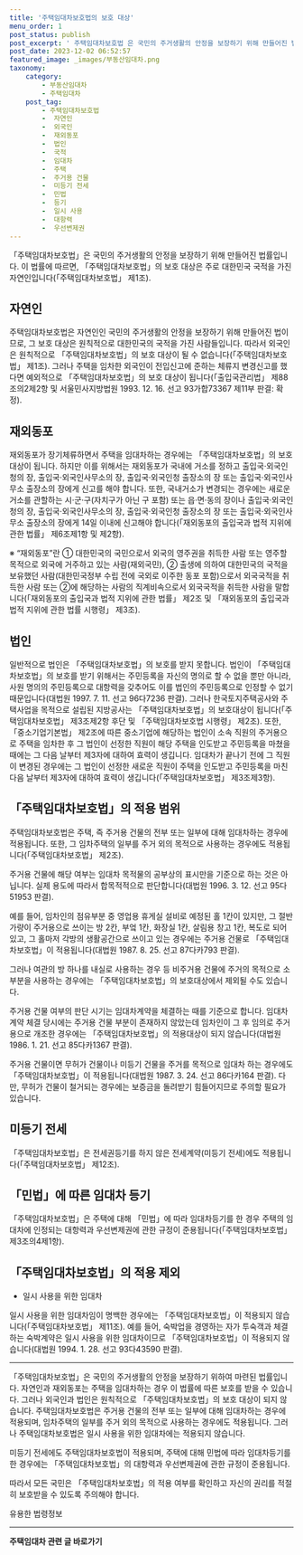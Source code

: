 ```yaml
---
title: '주택임대차보호법의 보호 대상'
menu_order: 1
post_status: publish
post_excerpt: ' 주택임대차보호법 은 국민의 주거생활의 안정을 보장하기 위해 만들어진 법률입니다. 이 법률에 따르면,  주택임대차보호법 의 보호 대상은 주로 대한민국 국적을 가진 자연인입니다  주택임대차보호법  제1조 .'
post_date: 2023-12-02 06:52:57
featured_image: _images/부동산임대차.png
taxonomy:
    category:
        - 부동산임대차
        - 주택임대차
    post_tag:
        - 주택임대차보호법
        -  자연인
        -  외국인
        -  재외동포
        -  법인
        -  국적
        -  임대차
        -  주택
        -  주거용 건물
        -  미등기 전세
        -  민법
        -  등기
        -  일시 사용
        -  대항력
        -  우선변제권
---
```



「주택임대차보호법」은 국민의 주거생활의 안정을 보장하기 위해 만들어진 법률입니다. 이 법률에 따르면, 「주택임대차보호법」의 보호 대상은 주로 대한민국 국적을 가진 자연인입니다(「주택임대차보호법」 제1조).

## 자연인

주택임대차보호법은 자연인인 국민의 주거생활의 안정을 보장하기 위해 만들어진 법이므로, 그 보호 대상은 원칙적으로 대한민국의 국적을 가진 사람들입니다. 따라서 외국인은 원칙적으로 「주택임대차보호법」의 보호 대상이 될 수 없습니다(「주택임대차보호법」 제1조). 그러나 주택을 임차한 외국인이 전입신고에 준하는 체류지 변경신고를 했다면 예외적으로 「주택임대차보호법」의 보호 대상이 됩니다(「출입국관리법」 제88조의2제2항 및 서울민사지방법원 1993. 12. 16. 선고 93가합73367 제11부 판결: 확정).

## 재외동포

재외동포가 장기체류하면서 주택을 임대차하는 경우에는 「주택임대차보호법」의 보호 대상이 됩니다. 하지만 이를 위해서는 재외동포가 국내에 거소를 정하고 출입국·외국인청의 장, 출입국·외국인사무소의 장, 출입국·외국인청 출장소의 장 또는 출입국·외국인사무소 출장소의 장에게 신고를 해야 합니다. 또한, 국내거소가 변경되는 경우에는 새로운 거소를 관할하는 시·군·구(자치구가 아닌 구 포함) 또는 읍·면·동의 장이나 출입국·외국인청의 장, 출입국·외국인사무소의 장, 출입국·외국인청 출장소의 장 또는 출입국·외국인사무소 출장소의 장에게 14일 이내에 신고해야 합니다(「재외동포의 출입국과 법적 지위에 관한 법률」 제6조제1항 및 제2항).



※ “재외동포”란 ① 대한민국의 국민으로서 외국의 영주권을 취득한 사람 또는 영주할 목적으로 외국에 거주하고 있는 사람(재외국민), ② 출생에 의하여 대한민국의 국적을 보유했던 사람(대한민국정부 수립 전에 국외로 이주한 동포 포함)으로서 외국국적을 취득한 사람 또는 ②에 해당하는 사람의 직계비속으로서 외국국적을 취득한 사람을 말합니다(「재외동포의 출입국과 법적 지위에 관한 법률」 제2조 및 「재외동포의 출입국과 법적 지위에 관한 법률 시행령」 제3조).

## 법인

일반적으로 법인은 「주택임대차보호법」의 보호를 받지 못합니다. 법인이 「주택임대차보호법」의 보호를 받기 위해서는 주민등록을 자신의 명의로 할 수 없을 뿐만 아니라, 사원 명의의 주민등록으로 대항력을 갖추어도 이를 법인의 주민등록으로 인정할 수 없기 때문입니다(대법원 1997. 7. 11. 선고 96다7236 판결). 그러나 한국토지주택공사와 주택사업을 목적으로 설립된 지방공사는 「주택임대차보호법」의 보호대상이 됩니다(「주택임대차보호법」 제3조제2항 후단 및 「주택임대차보호법 시행령」 제2조). 또한, 「중소기업기본법」 제2조에 따른 중소기업에 해당하는 법인이 소속 직원의 주거용으로 주택을 임차한 후 그 법인이 선정한 직원이 해당 주택을 인도받고 주민등록을 마쳤을 때에는 그 다음 날부터 제3자에 대하여 효력이 생깁니다. 임대차가 끝나기 전에 그 직원이 변경된 경우에는 그 법인이 선정한 새로운 직원이 주택을 인도받고 주민등록을 마친 다음 날부터 제3자에 대하여 효력이 생깁니다(「주택임대차보호법」 제3조제3항).

## 「주택임대차보호법」의 적용 범위

주택임대차보호법은 주택, 즉 주거용 건물의 전부 또는 일부에 대해 임대차하는 경우에 적용됩니다. 또한, 그 임차주택의 일부를 주거 외의 목적으로 사용하는 경우에도 적용됩니다(「주택임대차보호법」 제2조).

주거용 건물에 해당 여부는 임대차 목적물의 공부상의 표시만을 기준으로 하는 것은 아닙니다. 실제 용도에 따라서 합목적적으로 판단합니다(대법원 1996. 3. 12. 선고 95다51953 판결).

예를 들어, 임차인의 점유부분 중 영업용 휴게실 설비로 예정된 홀 1칸이 있지만, 그 절반가량이 주거용으로 쓰이는 방 2칸, 부엌 1칸, 화장실 1칸, 살림용 창고 1칸, 복도로 되어 있고, 그 홀마저 각방의 생활공간으로 쓰이고 있는 경우에는 주거용 건물로 「주택임대차보호법」이 적용됩니다(대법원 1987. 8. 25. 선고 87다카793 판결).

그러나 여관의 방 하나를 내실로 사용하는 경우 등 비주거용 건물에 주거의 목적으로 소부분을 사용하는 경우에는 「주택임대차보호법」의 보호대상에서 제외될 수도 있습니다.

주거용 건물 여부의 판단 시기는 임대차계약을 체결하는 때를 기준으로 합니다. 임대차계약 체결 당시에는 주거용 건물 부분이 존재하지 않았는데 임차인이 그 후 임의로 주거용으로 개조한 경우에는 「주택임대차보호법」의 적용대상이 되지 않습니다(대법원 1986. 1. 21. 선고 85다카1367 판결).

주거용 건물이면 무허가 건물이나 미등기 건물을 주거를 목적으로 임대차 하는 경우에도 「주택임대차보호법」이 적용됩니다(대법원 1987. 3. 24. 선고 86다카164 판결). 다만, 무허가 건물이 철거되는 경우에는 보증금을 돌려받기 힘들어지므로 주의할 필요가 있습니다.

## 미등기 전세

「주택임대차보호법」은 전세권등기를 하지 않은 전세계약(미등기 전세)에도 적용됩니다(「주택임대차보호법」 제12조).

## 「민법」에 따른 임대차 등기

「주택임대차보호법」은 주택에 대해 「민법」에 따라 임대차등기를 한 경우 주택의 임대차에 인정되는 대항력과 우선변제권에 관한 규정이 준용됩니다(「주택임대차보호법」 제3조의4제1항).

## 「주택임대차보호법」의 적용 제외

- 일시 사용을 위한 임대차

일시 사용을 위한 임대차임이 명백한 경우에는 「주택임대차보호법」이 적용되지 않습니다(「주택임대차보호법」 제11조).
예를 들어, 숙박업을 경영하는 자가 투숙객과 체결하는 숙박계약은 일시 사용을 위한 임대차이므로 「주택임대차보호법」이 적용되지 않습니다(대법원 1994. 1. 28. 선고 93다43590 판결).

---

「주택임대차보호법」은 국민의 주거생활의 안정을 보장하기 위하여 마련된 법률입니다. 자연인과 재외동포는 주택을 임대차하는 경우 이 법률에 따른 보호를 받을 수 있습니다. 그러나 외국인과 법인은 원칙적으로 「주택임대차보호법」의 보호 대상이 되지 않습니다. 주택임대차보호법은 주거용 건물의 전부 또는 일부에 대해 임대차하는 경우에 적용되며, 임차주택의 일부를 주거 외의 목적으로 사용하는 경우에도 적용됩니다. 그러나 주택임대차보호법은 일시 사용을 위한 임대차에는 적용되지 않습니다.

미등기 전세에도 주택임대차보호법이 적용되며, 주택에 대해 민법에 따라 임대차등기를 한 경우에는 「주택임대차보호법」의 대항력과 우선변제권에 관한 규정이 준용됩니다.

따라서 모든 국민은 「주택임대차보호법」의 적용 여부를 확인하고 자신의 권리를 적절히 보호받을 수 있도록 주의해야 합니다.

유용한 법령정보
<!-- wp:separator -->
<hr class="wp-block-separator has-alpha-channel-opacity"/>
<!-- /wp:separator -->

<!-- wp:group {"backgroundColor":"base","layout":{"type":"constrained"}} -->
<div class="wp-block-group has-base-background-color has-background"><!-- wp:paragraph {"align":"center","fontSize":"medium"} -->
<p class="has-text-align-center has-large-font-size"><strong>주택임대차 관련 글 바로가기</strong></p>
<!-- /wp:paragraph -->


<!-- wp:latest-posts
{"categories":[{"id":27169,"count":19,"description":"","link":"https://uknowlaw.com/category/%ec%a3%bc%ed%83%9d%ec%9e%84%eb%8c%80%ec%b0%a8/","name":"주택임대차","slug":"주택임대차","taxonomy":"category","parent":0,"meta":[],"_links":{"self":[{"href":"https://uknowlaw.com/wp-json/wp/v2/categories/27169"}],"collection":[{"href":"https://uknowlaw.com/wp-json/wp/v2/categories"}],"about":[{"href":"https://uknowlaw.com/wp-json/wp/v2/taxonomies/category"}],"wp:post_type":[{"href":"https://uknowlaw.com/wp-json/wp/v2/posts?categories=27169"}],"curies":[{"name":"wp","href":"https://api.w.org/{rel}","templated":true}]}}],"postsToShow":100,"excerptLength":28,"postLayout":"grid","columns":2,"featuredImageAlign":"left","featuredImageSizeSlug":"large","fontSize":"small"} /--></div>
<!-- /wp:group -->